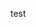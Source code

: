 <!--
title:   test
tags:    AWS,CloudFront,S3,route53,ハンズオン
id:      4c14ee7bc68dac72639b
private: true
-->
test